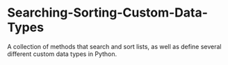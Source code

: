 # Searching-Sorting-Custom-Data-Types
 A collection of methods that search and sort lists, as well as define several different custom data types in Python.
